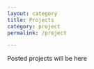 ```yaml
---
layout: category
title: Projects
category: project
permalink: /project

---
```

Posted projects will be here
